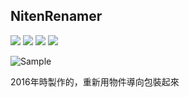 ## NitenRenamer
![](https://img.shields.io/badge/.Net%20Framework-4.5.2-brightgreen) ![](https://img.shields.io/badge/lang-zh--TW-brightgreen) ![](https://img.shields.io/badge/lang-ja-brightgreen) ![](https://img.shields.io/badge/license-MIT-blue)

![Sample](https://user-images.githubusercontent.com/80563677/143510429-b1357fe6-2717-4dfe-bb86-9de6bbbfd926.gif)

2016年時製作的，重新用物件導向包裝起來
